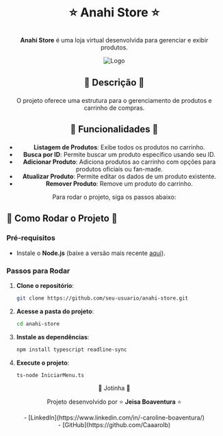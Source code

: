 # <p align="center">⭐ **Anahi Store** ⭐</p>

<p align="center"><strong>Anahi Store</strong> é uma loja virtual desenvolvida para gerenciar e exibir produtos.</p>

<p align="center">
  <img src="https://midias.em.com.br/_midias/png/2024/09/09/anahi_comenta_sua_volta_a_tv_mexicana-39876574.png" alt="Logo" />
</p>

## <p align="center">🌟 Descrição 🌟</p>

<p align="center">
  O projeto oferece uma estrutura para o gerenciamento de produtos e carrinho de compras.
</p>

## <p align="center">🌟 Funcionalidades 🌟</p>

<ul align="center">
  <li><strong>Listagem de Produtos</strong>: Exibe todos os produtos no carrinho.</li>
  <li><strong>Busca por ID</strong>: Permite buscar um produto específico usando seu ID.</li>
  <li><strong>Adicionar Produto</strong>: Adiciona produtos ao carrinho com opções para produtos oficiais ou fan-made.</li>
  <li><strong>Atualizar Produto</strong>: Permite editar os dados de um produto existente.</li>
  <li><strong>Remover Produto</strong>: Remove um produto do carrinho.</li>
</ul>

<p align="center">Para rodar o projeto, siga os passos abaixo:</p>

## 🌟 Como Rodar o Projeto 🌟

### **Pré-requisitos**
- Instale o **Node.js** (baixe a versão mais recente [aqui](https://nodejs.org/)).

### **Passos para Rodar**
1. **Clone o repositório**:
    ```bash
    git clone https://github.com/seu-usuario/anahi-store.git
    ```

2. **Acesse a pasta do projeto**:
    ```bash
    cd anahi-store
    ```

3. **Instale as dependências**:
    ```bash
    npm install typescript readline-sync
    ```

4. **Execute o projeto**:
    ```bash
    ts-node IniciarMenu.ts
    ```

<p align="center">🌟 Jotinha 🌟</p>

<p align="center">
  Projeto desenvolvido por ⭐ <strong>Jeisa Boaventura</strong> ⭐
</p>

<p align="center">
  - [LinkedIn](https://www.linkedin.com/in/-caroline-boaventura/) <br>
  - [GitHub](https://github.com/Caaarolb)
</p>

